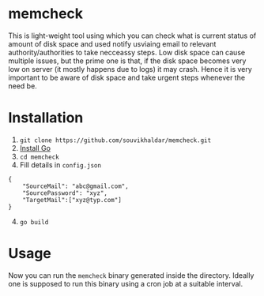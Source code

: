 # memcheck
This is light-weight tool using which you can check what is current status of amount of disk space and used notify usviaing email to relevant authority/authorities to take necceassy steps. Low disk space can cause multiple issues, but the prime one is that, if the disk space becomes very low on server (it mostly happens due to logs) it may crash. Hence it is very important to be aware of disk space and take urgent steps whenever the need be.  
# Installation
1)  `git clone https://github.com/souvikhaldar/memcheck.git`  
2)  [Install Go](https://golang.org/doc/install)  
3)  `cd memcheck`  
4)  Fill details in `config.json`  
```
{
    "SourceMail": "abc@gmail.com",
    "SourcePassword": "xyz",
    "TargetMail":["xyz@typ.com"]
}
```
4)  `go build`  

# Usage  
Now you can run the `memcheck` binary generated inside the directory. Ideally one is supposed to run this binary using a cron job at a suitable interval.  
